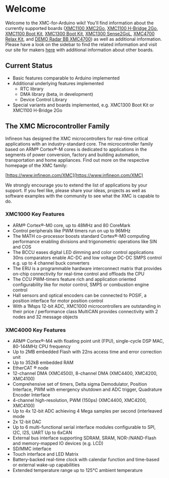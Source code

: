 # Welcome
Welcome to the XMC-for-Arduino wiki! You'll find information about the currently supported boards ([XMC1100 XMC2Go](https://github.com/Infineon/XMC-for-Arduino/wiki/XMC-2Go), [XMC1100 H-Bridge 2Go](https://github.com/Infineon/XMC-for-Arduino/wiki/XMC1100-H%E2%80%90Bridge-2Go), [XMC1100 Boot Kit](https://github.com/Infineon/XMC-for-Arduino/wiki/XMC1100-Boot-Kit), [XMC1300 Boot Kit](https://github.com/Infineon/XMC-for-Arduino/wiki/XMC1300-Boot-Kit), [XMC1300 Sense2GoL](https://github.com/Infineon/XMC-for-Arduino/wiki/XMC1300-Sense2GoL), [XMC4700 Relax Kit](https://github.com/Infineon/XMC-for-Arduino/wiki/XMC4700-Relax-Kit), and [DEMO Radar BB XMC4700](https://github.com/Infineon/XMC-for-Arduino/wiki/DEMO-Radar-BB-XMC4700)) as well as additional information. 
Please have a look on the sidebar to find the related information and visit our site for makers [here](www.infineon.com/4makers) with additional information about other boards.

## Current Status
* Basic features comparable to Arduino implemented
* Additional underlying features implemented
  - RTC library
  - DMA library (beta, in development)
  - Device Control Library
* Special variants and boards implemented, e.g. XMC1300 Boot Kit or XMC1100 H-Bridge 2Go

## The XMC Microcontroller Family
Infineon has designed the XMC microcontrollers for real-time critical applications with an industry-standard core. The microcontroller family based on ARM® Cortex®-M cores is dedicated to applications in the segments of power conversion, factory and building automation, transportation and home appliances. 
Find out more on the respective homepage of the XMC family:

[https://www.infineon.com/XMC](https://www.infineon.com/XMC)

We strongly encourage you to extend the list of applications by your support. If you feel like, please share your ideas, projects as well as software examples with the community to see what the XMC is capable to do.

### XMC1000 Key Features
* ARM® Cortex®-M0 core, up to 48MHz and 80 CoreMark
* Control peripherals like PWM timers run on up to 96MHz
* The MATH co-processor boosts standard Cortex®-M0 computing performance enabling divisions and trigonometric operations like SIN and COS
* The BCCU eases digital LED dimming and color control applications
30ns comparators enable AC-DC and low voltage DC-DC SMPS control e.g. up to 4 channel buck converters
* The ERU is a programmable hardware interconnect matrix that provides on-chip connectivity for real-time control and offloads the CPU
* The CCU PWM-timers feature rich and application oriented configurability like for motor control, SMPS or combustion engine control
* Hall sensors and optical encoders can be connected to POSIF, a position interface for motor position control
* With a 1Msps 12-bit ADC, XMC1000 microcontrollers are outstanding in their price / performance class
MultiCAN provides connectivity with 2 nodes and 32 message objects

### XMC4000 Key Features
* ARM® Cortex®-M4 with floating point unit (FPU), single-cycle DSP MAC, 80-144MHz CPU frequency
* Up to 2MB embedded Flash with 22ns access time and error correction unit
* Up to 352kB embedded RAM
* EtherCAT ® node
* 12-channel DMA (XMC4500), 8-channel DMA (XMC4400, XMC4200, XMC4100)
* Comprehensive set of timers, Delta sigma Demodulator, Position Interface, PWM with emergency shutdown and ADC trigger, Quadrature Encoder Interface
* 4-channel high-resolution, PWM (150ps) (XMC4400, XMC4200, XMC4100)
* Up to 4x 12-bit ADC achieving 4 Mega samples per second (interleaved mode
* 2x 12-bit DAC
* Up to 6 multi-functional serial interface modules configurable to SPI, I2C, I2S, UART
Up to 6xCAN
* External bus interface supporting SDRAM, SRAM, NOR-/NAND-Flash and memory-mapped IO devices (e.g. LCD)
* SD/MMC interface
* Touch interface and LED Matrix
* Battery-backed real-time clock with calendar function and time-based or external wake-up capabilities
* Extended temperature range up to 125°C ambient temperature

